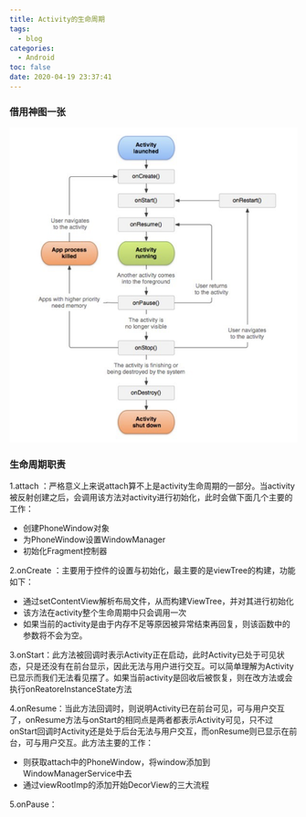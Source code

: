 ```yaml
---
title: Activity的生命周期
tags:
  - blog
categories:
  - Android
toc: false
date: 2020-04-19 23:37:41
---
```


### 借用神图一张
![image.png](/images/2020/04/19/fbb42a90-824e-11ea-92f8-ab273354db60.png)

### 生命周期职责

1.attach ：严格意义上来说attach算不上是activity生命周期的一部分。当activity被反射创建之后，会调用该方法对activity进行初始化，此时会做下面几个主要的工作：
- 创建PhoneWindow对象
- 为PhoneWindow设置WindowManager
- 初始化Fragment控制器

2.onCreate ：主要用于控件的设置与初始化，最主要的是viewTree的构建，功能如下：
- 通过setContentView解析布局文件，从而构建ViewTree，并对其进行初始化
- 该方法在activity整个生命周期中只会调用一次
- 如果当前的activity是由于内存不足等原因被异常结束再回复，则该函数中的参数将不会为空。

3.onStart：此方法被回调时表示Activity正在启动，此时Activity已处于可见状态，只是还没有在前台显示，因此无法与用户进行交互。可以简单理解为Activity已显示而我们无法看见摆了。如果当前activity是回收后被恢复，则在改方法或会执行onReatoreInstanceState方法

4.onResume：当此方法回调时，则说明Activity已在前台可见，可与用户交互了，onResume方法与onStart的相同点是两者都表示Activity可见，只不过onStart回调时Activity还是处于后台无法与用户交互，而onResume则已显示在前台，可与用户交互。此方法主要的工作：
- 则获取attach中的PhoneWindow，将window添加到WindowManagerService中去
- 通过viewRootImp的添加开始DecorView的三大流程

5.onPause：
